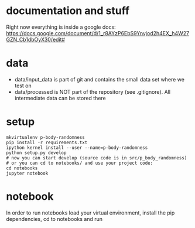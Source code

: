 # documentation and stuff

Right now everything is inside a google docs: https://docs.google.com/document/d/1_r8AYzP6EbS9Ynvjod2h4EX_h4W27GZN_Cb1dbOyX30/edit#


# data

- data/input_data is part of git and contains the small data set where we test on
- data/processed is NOT part of the repository (see .gitignore). All intermediate data can be stored there

# setup

    mkvirtualenv p-body-randomness
    pip install -r requirements.txt
    ipython kernel install --user --name=p-body-randomness
    python setup.py develop
    # now you can start develop (source code is in src/p_body_randomness)
    # or you can cd to notebooks/ and use your project code:
    cd notebooks
    jupyter notebook


# notebook

In order to run notebooks load your virtual environment, install the pip dependencies, cd to notebooks and run
